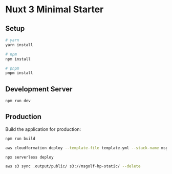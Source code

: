 # Nuxt 3 Minimal Starter

## Setup

```bash
# yarn
yarn install

# npm
npm install

# pnpm
pnpm install
```

## Development Server

```bash
npm run dev
```

## Production

Build the application for production:

```bash
npm run build

aws cloudformation deploy --template-file template.yml --stack-name msgolf-hp-resources --parameter-overrides hoge.lambda-url.ap-northeast-1.on.aws AcmId=fuga

npx serverless deploy

aws s3 sync .output/public/ s3://msgolf-hp-static/ --delete
```
